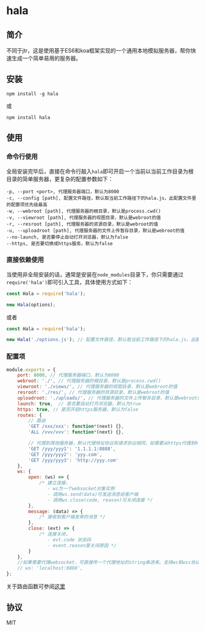 # hala

## 简介

不同于jtr，这是使用基于ES6和koa框架实现的一个通用本地模拟服务器，帮你快速生成一个简单易用的服务器。

## 安装

```
npm install -g hala
```

或

```
npm install hala
```

## 使用

### 命令行使用

全局安装完毕后，直接在命令行敲入`hala`即可开启一个当前以当前工作目录为根目录的简单服务器，更复杂的配置参数如下：

```
-p, --port <port>, 代理服务器端口，默认为8000
-c, --config [path], 配置文件路径，默认取当前工作路径下的hala.js，此配置文件里的配置项优先级最高
-w, --webroot [path], 代理服务器的根目录，默认是process.cwd()
-v, --viewroot [path], 代理服务器的视图目录，默认是webroot的值
-r, --resroot [path], 代理服务器的资源目录，默认是webroot的值
-u, --uploadroot [path], 代理服务器的文件上传暂存目录，默认是webroot的值
--no-launch, 是否要停止自动打开浏览器，默认为false
--https, 是否要切换成https服务，默认为false
```

### 直接依赖使用

当使用非全局安装的话，通常是安装在`node_modules`目录下，你只需要通过`require('hala')`即可引入工具，具体使用方式如下：

```javascript
const Hala = require('hala');

new Hala(options);
```

或者

```javascript
const Hala = require('hala');

new Hala('./options.js'); // 配置文件路径，默认取当前工作路径下的hala.js，此配置文件里的配置项优先级最高
```

### 配置项

```javascript
module.exports = {
    port: 8000, // 代理服务器端口，默认为8000
    webroot: './', // 代理服务器的根目录，默认是process.cwd()
    viewroot: './views/', // 代理服务器的视图目录，默认是webroot的值
    resroot: './res/', // 代理服务器的资源目录，默认是webroot的值
    uploadroot: './uploads/', // 代理服务器的文件上传暂存目录，默认是webroot的值
    launch: true,  // 是否要自动打开浏览器，默认为true
    https: true, // 是否开启https服务器，默认为false
    routes: {
        // 路由
        'GET /xxx/xxx': function*(next) {},
        'ALL /vvv/vvv': function*(next) {},

        // 代理到其他服务器，默认代理地址协议和请求协议相同，如需要从https代理到http，请特别指明协议名
        'GET /yyy/yyy1': '1.1.1.1:8888',
        'GET /yyy/yyy2': 'yyy.com',
        'GET /yyy/yyy3': 'http://yyy.com'
    },
    ws: {
        open: (ws) => { 
            /* 建立连接，
               - ws为一个websocket对象实例
               - 调用ws.send(data)可发送消息给客户端
               - 调用ws.close(code, reason)可关闭连接 */ 
        },
        message: (data) => { 
            /* 接收到客户端发来的消息 */ 
        },
        close: (evt) => { 
            /* 连接关闭，
               - evt.code 状态码
               - event.reason是关闭原因 */ 
        }
    },
    //如果需要代理websocket，可直接传一个代理地址的string串进来。支持ws和wss协议，使用方式类似路由代理
    // ws: 'localhost:8888', 
};
```

关于路由函数可参阅[这里](https://github.com/guo-yu/koa-guide#应用上下文context)

## 协议

MIT